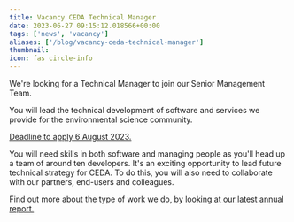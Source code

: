 ```yaml
---
title: Vacancy CEDA Technical Manager
date: 2023-06-27 09:15:12.018566+00:00
tags: ['news', 'vacancy']
aliases: ['/blog/vacancy-ceda-technical-manager']
thumbnail: 
icon: fas circle-info
---
```


We're looking for a Technical Manager to join our Senior Management Team.  
  
You will lead the technical development of software and services we provide for the environmental science community.  
  
[Deadline to apply 6 August 2023.](https://www.careersportal.co.uk/UKRI-careers/jobs/ceda-technical-manager-3285)  
  
You will need skills in both software and managing people as you'll head up a team of around ten developers. It's an exciting opportunity to lead future technical strategy for CEDA. To do this, you will also need to collaborate with our partners, end-users and colleagues.  
  
Find out more about the type of work we do, by [looking at our latest annual report.](https://www.ceda.ac.uk/about/highlights/)
